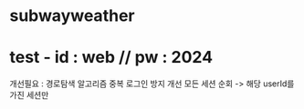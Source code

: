 # subwayweather
# test - id : web // pw : 2024

개선필요 :
경로탐색 알고리즘
중복 로그인 방지 개선 모든 세션 순회 -> 해당 userId를 가진 세션만
